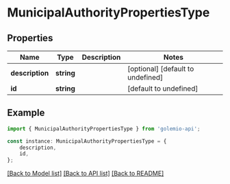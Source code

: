 # MunicipalAuthorityPropertiesType


## Properties

Name | Type | Description | Notes
------------ | ------------- | ------------- | -------------
**description** | **string** |  | [optional] [default to undefined]
**id** | **string** |  | [default to undefined]

## Example

```typescript
import { MunicipalAuthorityPropertiesType } from 'golemio-api';

const instance: MunicipalAuthorityPropertiesType = {
    description,
    id,
};
```

[[Back to Model list]](../README.md#documentation-for-models) [[Back to API list]](../README.md#documentation-for-api-endpoints) [[Back to README]](../README.md)
